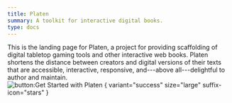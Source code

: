 ```yaml
---
title: Platen
summary: A toolkit for interactive digital books.
type: docs
---
```


This is the landing page for Platen, a project for providing scaffolding of digital tabletop gaming
tools and other interactive web books. Platen shortens the distance between creators and digital
versions of their texts that are accessible, interactive, responsive, and---above all---delightful
to author and maintain.
<br />
![button:Get Started with Platen](/getting-started/happy-path-setup)
{ variant="success" size="large" suffix-icon="stars" }
